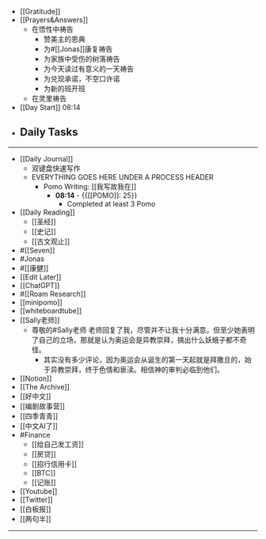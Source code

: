 - [[Gratitude]]
- [[Prayers&Answers]]
    - 在悟性中祷告
        - 赞美主的恩典
        - 为#[[Jonas]]康复祷告
        - 为家族中受伤的树落祷告
        - 为今天读过有意义的一天祷告
        - 为兑现承诺，不空口许诺
        - 为新的班开班 
    - 在灵里祷告
- [[Day Start]] 08:14
- Daily Tasks
    - 
- ---
- [[Daily Journal]] 
    - 双键盘快速写作
    - EVERYTHING GOES HERE UNDER A PROCESS HEADER
        - Pomo Writing: [[我写故我在]]
            - **08:14** - {{[[POMO]]: 25}}
                -  Completed at least 3 Pomo
- [[Daily Reading]]
    - [[圣经]]
    - [[史记]]
    - [[古文观止]]
- #[[Seven]]
- #Jonas 
- #[[康健]]
- [[Edit Later]]
- [[ChatGPT]]
- #[[Roam Research]]
- [[minipomo]]
- [[whiteboardtube]]
- [[Sally老师]]
    - 尊敬的#Sally老师 老师回复了我，尽管并不让我十分满意。但至少她表明了自己的立场，那就是认为奥运会是异教崇拜，搞出什么妖蛾子都不奇怪。
        - 其实没有多少评论，因为奥运会从诞生的第一天起就是拜撒旦的，始于异教崇拜，终于色情和亵渎。相信神的审判必临到他们。
- [[Notion]]
- [[The Archive]]
- [[好中文]]
- [[编剧故事营]]
- [[四季青青]]
- [[中文AI了]]
- #Finance
    - [[给自己发工资]]
    - [[房贷]]
    - [[招行信用卡]]
    - [[BTC]]
    - [[记账]]
- [[Youtube]]
- [[Twitter]]
- [[白板报]]
- [[两句半]]
- ---
